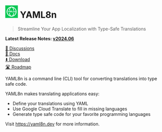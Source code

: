 # <img alt=logo src=yaml8n.png width=40px> YAML8n

> Streamline Your App Localization with Type-Safe Translations

**Latest Release Notes: [v2024.06](https://yaml8n.dev/blog/whats-new-202406/)**

[:speech_balloon: Discussions](https://github.com/candiddev/yaml8n/discussions)\
[:book: Docs](https://yaml8n.dev/docs/)\
[:arrow_down: Download](https://yaml8n.dev/docs/guides/install-yaml8n/)\
[:motorway: Roadmap](https://github.com/orgs/candiddev/projects/6/views/34)

YAML8n is a command line (CLI) tool for converting translations into type safe code.

YAML8n makes translating applications easy:

- Define your translations using YAML
- Use Google Cloud Translate to fill in missing languages
- Generate type safe code for your favorite programming languages

Visit https://yaml8n.dev for more information.
